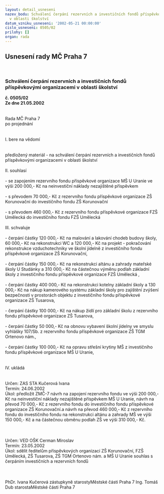 ```yaml
---
layout: detail_usneseni
nazev_bodu: Schválení čerpání rezervních a investičních fondů příspěvkovými organizacemi
  v oblasti školství
datum_vzniku_usneseni: '2002-05-21 00:00:00'
cislo_usneseni: 0505/02
prilohy: []
organ: rada
---
```

<div id="ucUsn_pList" class="usn">
	<span><h2>Usnesení rady MČ Praha 7 </h2>
<br></span><div class="standBody">
<span><h3>Schválení čerpání rezervních a investičních fondů příspěvkovými organizacemi v oblasti školství</h3></span><div class="center">
		<strong>č. 0505/02</strong><br>
	</div>
<div class="center">
		<strong>Ze dne 21.05.2002</strong><br><br>
	</div>
<br>Rada MČ Praha 7<br>po projednání<br><br><br>I.	bere na vědomí<br><br> <br>předložený materiál - na schválení čerpání rezervních a investičních fondů příspěvkovými organizacemi v oblasti školství <br><br>II.	souhlasí <br><br>- se zapojením  rezervního fondu příspěvkové organizace MŠ U Uranie  ve výši 200 000,- Kč na neinvestiční náklady nezajištěné příspěvkem<br><br>- s převodem 70 000,- Kč z rezervního fondu příspěvkové organizace ZŠ Korunovační do investičního fondu ZŠ Korunovační<br><br>- s převodem 460 000,- Kč z rezervního fondu  příspěvkové organizace FZŠ Umělecká do investičního fondu FZŠ Umělecká<br><br>III.	schvaluje <br><br>- čerpání částky 120 000,- Kč  na malování a lakování chodeb budovy školy,   60 000,- Kč na rekonstrukci WC  a 120 000,- Kč na projekt - pokračování rekonstrukce vzduchotechniky ve školní jídelně z investičního fondu příspěvkové organizace ZŠ Korunovační,<br><br>- čerpání částky  150 000,- Kč na rekonstrukci altánu a zahrady mateřské školy U Studánky a 310 000,- Kč  na částečnou výměnu podlah základní školy z investičního  fondu příspěvkové organizace FZŠ Umělecká ,<br><br>- čerpání částky 400 000,- Kč na rekonstrukci kotelny základní školy a 130 000,- Kč  na nákup kamerového systému základní školy pro zajištění  zvýšení bezpečnosti v prostorách objektu z investičního fondu příspěvkové organizace ZŠ Tusarova,<br><br>- čerpání částky 100 000,- Kč  na nákup židlí pro základní školu z rezervního fondu příspěvkové organizace ZŠ Tusarova,<br><br>- čerpání částky  50 000,- Kč na obnovu vybavení  školní jídelny ve smyslu vyhlášky 107/Sb. z rezervního fondu příspěvkové organizace ZŠ TGM Ortenovo nám.,<br><br>- čerpání částky 100 000,- Kč na opravu střešní krytiny MŠ z investičního fondu příspěvkové organizace MŠ U Uranie, <br><br><br>IV.	ukládá <br><br> <br>Určen:	ZAS STA Kučerová Ivana<br>Termín: 24.06.2002<br>Úkol:	předložit ZMČ-7 návrh na zapojení  rezervního fondu  ve výši 200 000,- Kč na neinvestiční náklady nezajištěné příspěvkem MŠ U Uranie,  návrh na převod 70 000,- Kč z rezervního fondu do investičního fondu  příspěvkové organizace ZŠ Korunovační.a návrh na převod 460 000,- Kč z rezervního fondu do investičního fondu na rekonstrukci altánu a zahrady MŠ ve výši 150 000,- Kč a na částečnou obměnu podlah ZŠ ve výši 310 000,- Kč.  <br> <br><br> <br>Určen:	VED OŠK Cerman Miroslav<br>Termín: 23.05.2002<br>Úkol:	sdělit ředitelům příspěvkových organizací ZŠ Korunovační, FZŠ Umělecká, ZŠ Tusarova, ZŠ TGM Ortenovo nám. a MŠ U Uranie souhlas s čerpáním investičních a rezervních fondů <br> <br>     <br>	<br>PhDr. Ivana Kučerová zástupkyně starostyMěstské části Praha 7	Ing. Tomáš Dub starostaMěstské části Praha 7<br>	<br><br>
</div>
</div>